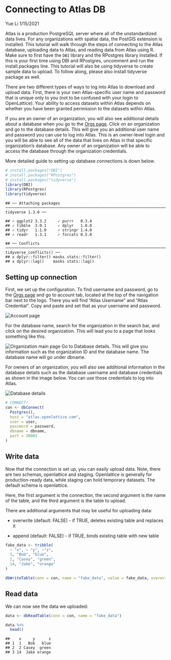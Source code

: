 Connecting to Atlas DB
================
Yue Li
1/15/2021

Atlas is a production PostgreSQL server where all of the unstandardized
data lives. For any organizations with spatial data, the PostGIS
extension is installed. This tutorial will walk through the steps of
connecting to the Atlas database, uploading data to Atlas, and reading
data from Atlas using R. Make sure to first have the `DBI` library and
the RPostgres library installed. If this is your first time using DBI
and RPostgres, uncomment and run the install.packages line. This
tutorial will also be using tidyverse to create sample data to upload.
To follow along, please also install tidyverse package as well.

There are two different types of ways to log into Atlas to download and
upload data. First, there is your own Atlas-specific user name and
password that is unique only to you (not to be confused with your login
to OpenLattice). Your ability to access datasets within Atlas depends on
whether you have been granted permission to the datasets within Atlas.

If you are an owner of an organization, you will also see additional
details about a database when you go to the [Orgs
page](https://staging.openlattice.com/orgs/#/orgs). Click on an
organization and go to the database details. This will give you an
additional user name and password you can use to log into Atlas. This is
an owner-level login and you will be able to see all of the data that
lives on Atlas in that specific organization’s database. Any owner of an
organization will be able to access the database through the
organization credentials.

More detailed guide to setting up database connections is down below.

``` r
# install.packages("DBI")
# install.packages("RPostgres")
# install.packages("tidyverse")
library(DBI)
library(RPostgres)
library(tidyverse)
```

    ## ── Attaching packages ───────────────────────────────────────────────────────────────────────────────────────────────────────── tidyverse 1.3.0 ──

    ## ✓ ggplot2 3.3.2     ✓ purrr   0.3.4
    ## ✓ tibble  3.0.1     ✓ dplyr   1.0.0
    ## ✓ tidyr   1.1.0     ✓ stringr 1.4.0
    ## ✓ readr   1.3.1     ✓ forcats 0.5.0

    ## ── Conflicts ──────────────────────────────────────────────────────────────────────────────────────────────────────────── tidyverse_conflicts() ──
    ## x dplyr::filter() masks stats::filter()
    ## x dplyr::lag()    masks stats::lag()

## Setting up connection

First, we set up the configuration. To find username and password, go to
the [Orgs page](https://staging.openlattice.com/orgs/#/orgs) and go to
account tab, located at the top of the navigation bar next to the logo.
There you will find “Atlas Username” and “Atlas Credential”. Copy and
paste and set that as your username and password.

![Account page](/Users/yueli/Desktop/account_details.png)

For the database name, search for the organization in the search bar,
and click on the desired organization. This will lead you to a page that
looks something like this.

![Organization main page](/Users/yueli/Desktop/ss_org_page.png) Go to
Database details. This will give you information such as the
organization ID and the database name. The database name will go under
dbname.

For owners of an organization, you will also see additional information
in the database details such as the database username and database
credentials as shown in the image below. You can use those credentials
to log into Atlas.

![Database details](/Users/yueli/Desktop/db_details.png)

``` r
# CONNECT!
con <- dbConnect(
  Postgres(),
  host = "atlas.openlattice.com",
  user = user,
  password = password,
  dbname = dbname,
  port = 30001
)
```

## Write data

Now that the connection is set up, you can easily upload data. Note,
there are two schemas, openlattice and staging. Openlattice is generally
for production-ready data, while staging can hold temporary datasets.
The default schema is openlattice.

Here, the first argument is the connection, the second argument is the
name of the table, and the third argument is the table to upload.

There are additional arguments that may be useful for uploading data:

  - overwrite (default: FALSE) - if TRUE, deletes existing table and
    replaces it

  - append (default: FALSE) - if TRUE, binds existing table with new
    table

<!-- end list -->

``` r
fake_data <- tribble(
  ~ "x", ~ "y", ~"z",
  1, "Bob", "blue",
  2, "Casey", "green",
  14, "Jake", "orange"
)

dbWriteTable(conn = con, name = "fake_data", value = fake_data, overwrite = TRUE)
```

## Read data

We can now see the data we uploaded:

``` r
data <- dbReadTable(conn = con, name = "fake_data")

data %>% 
  head()
```

    ##    x     y      z
    ## 1  1   Bob   blue
    ## 2  2 Casey  green
    ## 3 14  Jake orange
